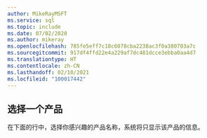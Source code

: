 ```yaml
---
author: MikeRayMSFT
ms.service: sql
ms.topic: include
ms.date: 07/02/2020
ms.author: mikeray
ms.openlocfilehash: 785fe5eff7c18c6078cba2238ac3f0a380703a7c
ms.sourcegitcommit: 917df4ffd22e4a229af7dc481dcce3ebba0aa4d7
ms.translationtype: HT
ms.contentlocale: zh-CN
ms.lasthandoff: 02/10/2021
ms.locfileid: "100017442"
---
```

## <a name="select-a-product"></a>选择一个产品

在下面的行中，选择你感兴趣的产品名称，系统将只显示该产品的信息。
